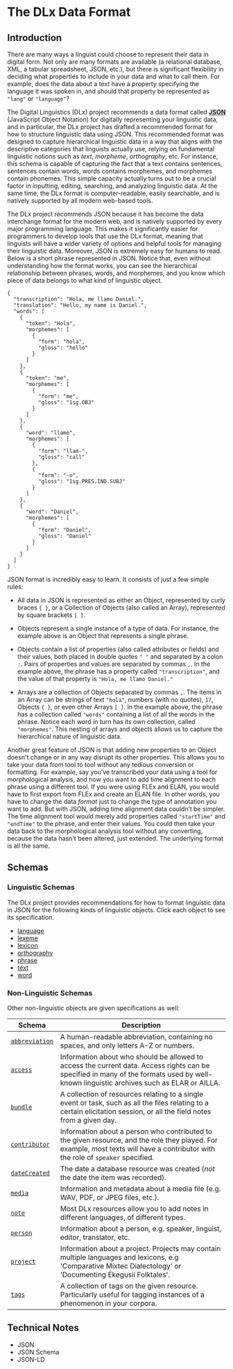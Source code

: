 # The DLx Data Format

## Introduction
There are many ways a linguist could choose to represent their data in digital form. Not only are many formats are available (a relational database, XML, a tabular spreadsheet, JSON, etc.), but there is significant flexibility in deciding what properties to include in your data and what to call them. For example, does the data about a text have a property specifying the language it was spoken in, and should that property be represented as `"lang"` or `"language"`?

The Digital Linguistics (DLx) project recommends a data format called [**JSON**](http://json.org/) (JavaScript Object Notation) for digitally representing your linguistic data, and in particular, the DLx project has drafted a recommended format for how to structure linguistic data using JSON. This recommended format was designed to capture hierarchical linguistic data in a way that aligns with the descriptive categories that linguists actually use, relying on fundamental linguistic notions such as *text*, *morpheme*, *orthography*, etc. For instance, this schema is capable of capturing the fact that a text contains sentences, sentences contain words, words contains morphemes, and morphemes contain phonemes. This simple capacity actually turns out to be a crucial factor in inputting, editing, searching, and analyzing linguistic data. At the same time, the DLx format is computer-readable, easily searchable, and is natively supported by all modern web-based tools.

The DLx project recommends JSON because it has become the data interchange format for the modern web, and is natively supported by every major programming language. This makes it significantly easier for programmers to develop tools that use the DLx format, meaning that linguists will have a wider variety of options and helpful tools for managing their linguistic data. Moreover, JSON is extremely easy for humans to read. Below is a short phrase represented in JSON. Notice that, even without understanding how the format works, you can see the hierarchical relationship between phrases, words, and morphemes, and you know which piece of data belongs to what kind of linguistic object.

```
{
  "transcription": "Hola, me llamo Daniel.",
  "translation": "Hello, my name is Daniel.",
  "words": [
    {
      "token": "Hola",
      "morphemes": [
        {
          "form": "hola",
          "gloss": "hello"
        }
      ]
    },
    {
      "token": "me",
      "morphemes": [
        {
          "form": "me",
          "gloss": "1sg.OBJ"
        }
      ]
    },
    {
      "word": "llamo",
      "morphemes": [
        {
          "form": "llam-",
          "gloss": "call"
        },
        {
          "form": "-o",
          "gloss": "1sg.PRES.IND.SUBJ"
        }
      ]
    },
    {
      "word": "Daniel",
      "morphemes": [
        {
          "form": "Daniel",
          "gloss": "Daniel"
        }
      ]
    }
  ]
}
```

JSON format is incredibly easy to learn. It consists of just a few simple rules:

* All data in JSON is represented as either an Object, represented by curly braces `{ }`, or a Collection of Objects (also called an Array), represented by square brackets `[ ]`.

* Objects represent a single instance of a type of data. For instance, the example above is an Object that represents a single phrase.

* Objects contain a list of properties (also called attributes or fields) and their values, both placed in double quotes `" "` and separated by a colon `:`. Pairs of properties and values are separated by commas `,`. In the example above, the phrase has a property called `"transcription"`, and the value of that property is `"Hola, me llamo Daniel."`

* Arrays are a collection of Objects separated by commas `,`. The items in an Array can be strings of text `"hola"`, numbers (with no quotes), `17`, Objects `{ }`, or even other Arrays `[ ]`. In the example above, the phrase has a collection called `"words"` containing a list of all the words in the phrase. Notice each word in turn has its own collection, called `"morphemes"`. This nesting of arrays and objects allows us to capture the hierarchical nature of linguistic data.

Another great feature of JSON is that adding new properties to an Object doesn't change or in any way disrupt its other properties. This allows you to take your data from tool to tool without any tedious conversion or formatting. For example, say you've transcribed your data using a tool for morphological analysis, and now you want to add time alignment to each phrase using a different tool. If you were using FLEx and ELAN, you would have to first export from FLEx and create an ELAN file. In other words, you have to change the data *format* just to change the type of annotation you want to add. But with JSON, adding time alignment data couldn’t be simpler. The time alignment tool would merely add properties called `"startTime"` and `"endTime"` to the phrase, and enter their values. You could then take your data back to the morphological analysis tool without any converting, because the data hasn't been altered, just extended. The underlying format is all the same.

## Schemas

### Linguistic Schemas
The DLx project provides recommendations for how to format linguistic data in JSON for the following kinds of linguistic objects. Click each object to see its specification.

* [language](http://digitallinguistics.github.io/dlx-spec/language.html)
* [lexeme](http://digitallinguistics.github.io/dlx-spec/lexeme.html)
* [lexicon](http://digitallinguistics.github.io/dlx-spec/lexicon.html)
* [orthography](http://digitallinguistics.github.io/dlx-spec/orthography.html)
* [phrase](http://digitallinguistics.github.io/dlx-spec/phrase.html)
* [text](http://digitallinguistics.github.io/dlx-spec/text.html)
* [word](http://digitallinguistics.github.io/dlx-spec/word.html)

### Non-Linguistic Schemas
Other non-linguistic objects are given specifications as well:

Schema         | Description
-------------- | -----------
[`abbreviation`][1] | A human-readable abbreviation, containing no spaces, and only letters A-Z or numbers.
[`access`][2]       | Information about who should be allowed to access the current data. Access rights can be specified in many of the formats used by well-known linguistic archives such as ELAR or AILLA.
[`bundle`][3]       | A collection of resources relating to a single event or task, such as all the files relating to a certain elicitation session, or all the field notes from a given day.
[`contributor`][4]  | Information about a person who contributed to the given resource, and the role they played. For example, most texts will have a contributor with the role of `speaker` specified.
[`dateCreated`][10] | The date a database resource was created (*not* the date the item was recorded).
[`media`][5]        | Information and metadata about a media file (e.g. WAV, PDF, or JPEG files, etc.).
[`note`][6]         | Most DLx resources allow you to add notes in different languages, of different types.
[`person`][7]       | Information about a person, e.g. speaker, linguist, editor, translator, etc.
[`project`][8]      | Information about a project. Projects may contain multiple languages and lexicons, e.g 'Comparative Mixtec Dialectology' or 'Documenting Ékegusií Folktales'.
[`tags`][9]         | A collection of tags on the given resource. Particularly useful for tagging instances of a phenomenon in your corpora.

[1]:  http://digitallinguistics.github.io/dlx-spec/abbreviation.html
[2]:  http://digitallinguistics.github.io/dlx-spec/access.html
[3]:  http://digitallinguistics.github.io/dlx-spec/bundle.html
[4]:  http://digitallinguistics.github.io/dlx-spec/contributor.html
[5]:  http://digitallinguistics.github.io/dlx-spec/media.html
[6]:  http://digitallinguistics.github.io/dlx-spec/note.html
[7]:  http://digitallinguistics.github.io/dlx-spec/person.html
[8]:  http://digitallinguistics.github.io/dlx-spec/project.html
[9]:  http://digitallinguistics.github.io/dlx-spec/tags.html
[10]: http://digitallinguistics.github.io/dlx-spec/dateCreated.html

## Technical Notes
- JSON
- JSON Schema
- JSON-LD

